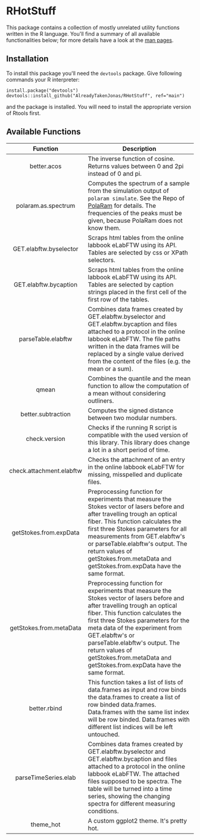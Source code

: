 # RHotStuff
This package contains a collection of mostly unrelated utility functions written in the R language. You'll find a summary of all available functionalities below; for more details have a look at the [man pages](./man).

## Installation
To install this package you'll need the `devtools` package. Give following commands your R interpreter:
```
install.package("devtools")
devtools::install_github("AlreadyTakenJonas/RHotStuff", ref="main")
```
and the package is installed. You will need to install the appropriate version of Rtools first.

## Available Functions

Function                  | Description
:------------------------:|-------------------------------------------------------------------------------------
better.acos               | The inverse function of cosine. Returns values between 0 and 2pi instead of 0 and pi.
polaram.as.spectrum       | Computes the spectrum of a sample from the simulation output of `polaram simulate`. See the Repo of [PolaRam](https://github.com/AlreadyTakenJonas/PolaRam) for details. The frequencies of the peaks must be given, because PolaRam does not know them.
GET.elabftw.byselector    | Scraps html tables from the online labbook eLabFTW using its API. Tables are selected by css or XPath selectors.
GET.elabftw.bycaption     | Scraps html tables from the online labbook eLabFTW using its API. Tables are selected by caption strings placed in the first cell of the first row of the tables.
parseTable.elabftw        | Combines data frames created by GET.elabftw.byselector and GET.elabftw.bycaption and files attached to a protocol in the online labbook eLabFTW. The file paths written in the data frames will be replaced by a single value derived from the content of the files (e.g. the mean or a sum).
qmean                     | Combines the quantile and the mean function to allow the computation of a mean without considering outliners.
better.subtraction        | Computes the signed distance between two modular numbers.
check.version             | Checks if the running R script is compatible with the used version of this library. This library does change a lot in a short period of time.
check.attachment.elabftw  | Checks the attachment of an entry in the online labbook eLabFTW for missing, misspelled and duplicate files.
getStokes.from.expData    | Preprocessing function for experiments that measure the Stokes vector of lasers before and after travelling trough an optical fiber. This function calculates the first three Stokes parameters for all measurements from GET.elabftw's or parseTable.elabftw's output. The return values of getStokes.from.metaData and getStokes.from.expData have the same format.
getStokes.from.metaData   | Preprocessing function for experiments that measure the Stokes vector of lasers before and after travelling trough an optical fiber. This function calculates the first three Stokes parameters for the meta data of the experiment from GET.elabftw's or parseTable.elabftw's output. The return values of getStokes.from.metaData and getStokes.from.expData have the same format.
better.rbind              | This function takes a list of lists of data.frames as input and row binds the data.frames to create a list of row binded data.frames. Data.frames with the same list index will be row binded. Data.frames with different list indices will be left untouched.
parseTimeSeries.elab      | Combines data frames created by GET.elabftw.byselector and GET.elabftw.bycaption and files attached to a protocol in the online labbook eLabFTW. The attached files supposed to be spectra. The table will be turned into a time series, showing the changing spectra for different measuring conditions.
theme_hot                 | A custom ggplot2 theme. It's pretty hot.

